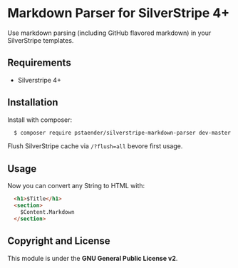# Markdown Parser for SilverStripe 4+

Use markdown parsing (including GitHub flavored markdown) in your SilverStripe templates.

## Requirements

 * Silverstripe 4+

## Installation

Install with composer:

```sh
  $ composer require pstaender/silverstripe-markdown-parser dev-master
```

Flush SilverStripe cache via `/?flush=all` bevore first usage.

## Usage

Now you can convert any String to HTML with:

```html
  <h1>$Title</h1>
  <section>
    $Content.Markdown
  </section>
```

## Copyright and License

This module is under the **GNU General Public License v2**.
